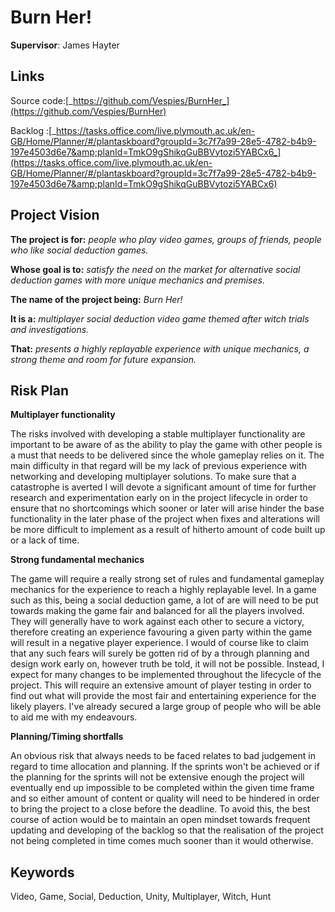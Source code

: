 # Burn Her!
**Supervisor**: James Hayter

## Links

Source code:[_https://github.com/Vespies/BurnHer_](https://github.com/Vespies/BurnHer)

Backlog :[_https://tasks.office.com/live.plymouth.ac.uk/en-GB/Home/Planner/#/plantaskboard?groupId=3c7f7a99-28e5-4782-b4b9-197e4503d6e7&amp;planId=TmkO9gShikqGuBBVytozi5YABCx6_](https://tasks.office.com/live.plymouth.ac.uk/en-GB/Home/Planner/#/plantaskboard?groupId=3c7f7a99-28e5-4782-b4b9-197e4503d6e7&amp;planId=TmkO9gShikqGuBBVytozi5YABCx6)

## Project Vision

**The project is for:** _people who play video games, groups of friends, people who like social deduction games._

**Whose goal is to:** _satisfy the need on the market for alternative social deduction games with more unique mechanics and premises._

**The name of the project being:** _Burn Her!_

**It is a:** _multiplayer social deduction video game themed after witch trials and investigations._

**That:** _presents a highly replayable experience with unique mechanics, a strong theme and room for future expansion._

## Risk Plan

**Multiplayer functionality**

The risks involved with developing a stable multiplayer functionality are important to be aware of as the ability to play the game with other people is a must that needs to be delivered since the whole gameplay relies on it. The main difficulty in that regard will be my lack of previous experience with networking and developing multiplayer solutions. To make sure that a catastrophe is averted I will devote a significant amount of time for further research and experimentation early on in the project lifecycle in order to ensure that no shortcomings which sooner or later will arise hinder the base functionality in the later phase of the project when fixes and alterations will be more difficult to implement as a result of hitherto amount of code built up or a lack of time.

**Strong fundamental mechanics**

The game will require a really strong set of rules and fundamental gameplay mechanics for the experience to reach a highly replayable level. In a game such as this, being a social deduction game, a lot of are will need to be put towards making the game fair and balanced for all the players involved. They will generally have to work against each other to secure a victory, therefore creating an experience favouring a given party within the game will result in a negative player experience. I would of course like to claim that any such fears will surely be gotten rid of by a through planning and design work early on, however truth be told, it will not be possible. Instead, I expect for many changes to be implemented throughout the lifecycle of the project. This will require an extensive amount of player testing in order to find out what will provide the most fair and entertaining experience for the likely players. I&#39;ve already secured a large group of people who will be able to aid me with my endeavours.

**Planning/Timing shortfalls**

An obvious risk that always needs to be faced relates to bad judgement in regard to time allocation and planning. If the sprints won&#39;t be achieved or if the planning for the sprints will not be extensive enough the project will eventually end up impossible to be completed within the given time frame and so either amount of content or quality will need to be hindered in order to bring the project to a close before the deadline. To avoid this, the best course of action would be to maintain an open mindset towards frequent updating and developing of the backlog so that the realisation of the project not being completed in time comes much sooner than it would otherwise.

## Keywords

Video, Game, Social, Deduction, Unity, Multiplayer, Witch, Hunt

